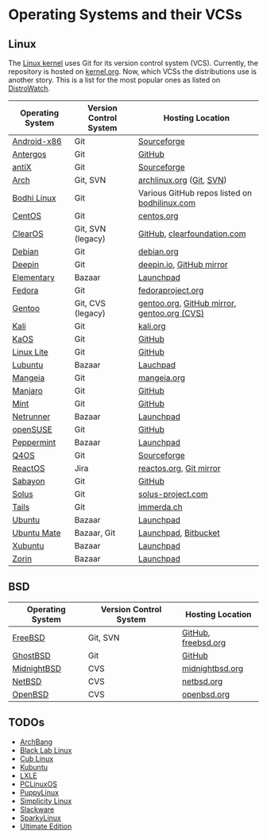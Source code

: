 # Operating Systems and their VCSs

## Linux
The [Linux kernel][kernel] uses Git for its version control system (VCS).
Currently, the repository is hosted on [kernel.org][kernelgit]. Now, which VCSs
the distributions use is another story. This is a list for the most popular ones
as listed on [DistroWatch][distrowatch].

| Operating System | Version Control System | Hosting Location |
| ---------------- | ---------------------- | ---------------- |
| [Android-x86][androidx86] | Git | [Sourceforge][androidx86git] |
| [Antergos][antergos] | Git | [GitHub][antergosgithub] |
| [antiX][antix] | Git | [Sourceforge][antixgit] |
| [Arch][arch] | Git, SVN | [archlinux.org][arch] ([Git][archgit], [SVN][archsvn]) |
| [Bodhi Linux][bodhi] | Git | Various GitHub repos listed on [bodhilinux.com][bodhisrc] |
| [CentOS][centos] | Git | [centos.org][centosgit] |
| [ClearOS][clear] | Git, SVN (legacy) | [GitHub][cleargithub], [clearfoundation.com][clearsvn] |
| [Debian][debian] | Git | [debian.org][debiangit] |
| [Deepin][deepin] | Git | [deepin.io][deepingit], [GitHub mirror][deepingithub] |
| [Elementary][elementary] | Bazaar | [Launchpad][elementarybazaar] |
| [Fedora][fedora] | Git | [fedoraproject.org][fedoragit] |
| [Gentoo][gentoo] | Git, CVS (legacy) | [gentoo.org][gentoogit], [GitHub mirror][gentoogithub], [gentoo.org (CVS)][gentoocvs] |
| [Kali][kali] | Git | [kali.org][kaligit] |
| [KaOS][kaos] | Git | [GitHub][kaosgithub] |
| [Linux Lite][lite] | Git | [GitHub][litegithub]
| [Lubuntu][lubuntu] | Bazaar | [Lauchpad][lubuntubazaar] |
| [Mangeia][mangeia] | Git | [mangeia.org][mangeiagit] |
| [Manjaro][manjaro] | Git | [GitHub][manjarogit] |
| [Mint][mint] | Git | [GitHub][mintgit] |
| [Netrunner][netrunner] | Bazaar | [Launchpad][netrunnerbazaar] |
| [openSUSE][opensuse] | Git | [GitHub][opensusegit] |
| [Peppermint][peppermint] | Bazaar | [Launchpad][peppermintbazaar] |
| [Q4OS][q4os] | Git | [Sourceforge][q4osgit] |
| [ReactOS][reactos] | Jira | [reactos.org][reactosjira], [Git mirror][reactosgit] |
| [Sabayon][sabayon] | Git | [GitHub][sabayongithub]
| [Solus][solus] | Git | [solus-project.com][solusgit] |
| [Tails][tails] | Git | [immerda.ch][tailsgit]
| [Ubuntu][ubuntu] | Bazaar | [Launchpad][ubuntubazaar] |
| [Ubuntu Mate][ubuntumate] | Bazaar, Git | [Launchpad][ubuntumatebazaar], [Bitbucket][ubuntumategit] |
| [Xubuntu][xubuntu] | Bazaar | [Launchpad][xubuntubazaar] |
| [Zorin][zorin] | Bazaar | [Launchpad][zorinbazaar] |

## BSD

| Operating System | Version Control System | Hosting Location |
| ---------------- | ---------------------- | ---------------- |
| [FreeBSD][freebsd] | Git, SVN | [GitHub][freebsdgit], [freebsd.org][freebsdsvn] |
| [GhostBSD][ghostbsd] | Git | [GitHub][ghostbsdgit] |
| [MidnightBSD][midnightbsd] | CVS | [midnightbsd.org][midnightbsdcvs] |
| [NetBSD][netbsd] | CVS | [netbsd.org][netbsdcvs] |
| [OpenBSD][openbsd] | CVS | [openbsd.org][openbsdcvs] |



## TODOs

*   [ArchBang][archbang]
*   [Black Lab Linux][blacklab]
*   [Cub Linux][cub]
*   [Kubuntu][kubuntu]
*   [LXLE][lxle]
*   [PCLinuxOS][pclinuxos]
*   [PuppyLinux][puppy]
*   [Simplicity Linux][simplicity]
*   [Slackware][slackware]
*   [SparkyLinux][sparky]
*   [Ultimate Edition][ultimate]

[kernel]: https://www.kernel.org/
[kernelgit]: https://git.kernel.org/cgit/
[distrowatch]: https://distrowatch.com/dwres.php?resource=popularity

[androidx86]: http://www.android-x86.org/
[androidx86git]: https://sourceforge.net/p/android-x86/_list/git
[antergos]: https://antergos.com/
[antergosgithub]: https://github.com/antergos
[antix]: http://antix.mepis.org/index.php?title=Main_Page
[antixgit]: https://sourceforge.net/p/antix-linux/code/ci/master/tree/
[arch]: https://www.archlinux.org/
[archgit]: https://git.archlinux.org/
[archsvn]: https://www.archlinux.org/svn/
[archbang]: http://bbs.archbang.org/
[blacklab]: http://www.blacklablinux.org/
[bodhi]: http://www.bodhilinux.com/
[bodhisrc]: http://www.bodhilinux.com/w/source-code/
[centos]: https://www.centos.org/
[centosgit]: https://git.centos.org/project/rpms
[clear]: https://www.clearos.com/
[cleargithub]: https://github.com/clearos
[clearsvn]: http://code.clearfoundation.com/svn/
[cub]: https://cublinux.com/
[debian]: https://www.debian.org/
[deepin]: https://www.deepin.org/
[debiangit]: https://anonscm.debian.org/cgit/qa/debsources.git
[deepingit]: https://cr.deepin.io/
[deepingithub]: https://github.com/linuxdeepin
[elementary]: https://elementary.io/
[elementarybazaar]: https://launchpad.net/elementary
[fedora]: https://getfedora.org/
[fedoragit]: http://pkgs.fedoraproject.org/cgit/rpms/
[gentoo]: https://www.gentoo.org/
[gentoogit]: https://gitweb.gentoo.org/
[gentoogithub]: https://github.com/gentoo/
[gentoocvs]: https://sources.gentoo.org/cgi-bin/viewvc.cgi
[kali]: https://www.kali.org/
[kaligit]: http://git.kali.org/gitweb/
[kaos]: https://kaosx.us/
[kaosgithub]: https://github.com/KaOSx
[kubuntu]: http://www.kubuntu.org/
[lite]: https://www.linuxliteos.com/
[litegithub]: https://github.com/linuxlite
[lubuntu]: http://lubuntu.me/
[lubuntubazaar]: https://launchpad.net/~lxde
[lxle]: http://lxle.net/
[mangeia]: http://www.mageia.org/
[mangeiagit]: http://gitweb.mageia.org/
[manjaro]: https://manjaro.org/
[manjarogit]: https://github.com/manjaro
[mint]: https://www.linuxmint.com/
[mintgit]: https://github.com/linuxmint
[netrunner]: http://www.netrunner.com/
[netrunnerbazaar]: https://launchpad.net/~netrunner-os
[opensuse]: https://www.opensuse.org/
[opensusegit]: https://github.com/openSUSE
[pclinuxos]: http://www.pclinuxos.com/
[peppermint]: https://peppermintos.com/
[peppermintbazaar]: https://launchpad.net/~peppermintos
[puppy]: http://puppylinux.org/
[q4os]: http://q4os.org/
[q4osgit]: https://sourceforge.net/p/q4os/_list/git
[reactos]: http://www.reactos.org/
[reactosjira]: https://jira.reactos.org/secure/Dashboard.jspa
[reactosgit]: https://git.reactos.org/
[sabayon]: http://www.sabayon.org/
[sabayongithub]: https://github.com/Sabayon
[simplicity]: http://simplicitylinux.org/
[slackware]: http://www.slackware.com/
[solus]: https://solus-project.com/
[solusgit]: https://git.solus-project.com/
[sparky]: http://sparkylinux.org/
[tails]: https://tails.boum.org/
[tailsgit]: https://git-tails.immerda.ch/tails/
[ubuntu]: https://www.ubuntu.com/
[ubuntubazaar]: https://launchpad.net/ubuntu
[ubuntumate]: https://ubuntu-mate.org/
[ubuntumatebazaar]: https://launchpad.net/ubuntu-mate/
[ubuntumategit]: https://bitbucket.org/ubuntu-mate/
[ultimate]: http://ultimateedition.info/
[xubuntu]: http://xubuntu.org/
[xubuntubazaar]: https://launchpad.net/~xubuntu-council
[zorin]: http://zorinos.com/
[zorinbazaar]: https://launchpad.net/~zorin-os

[freebsd]: https://www.freebsd.org/
[freebsdgit]: https://github.com/freebsd
[freebsdsvn]: https://svnweb.freebsd.org/
[ghostbsd]: http://www.ghostbsd.org/
[ghostbsdgit]: https://github.com/GhostBSD
[midnightbsd]: http://www.midnightbsd.org/
[midnightbsdcvs]: http://www.midnightbsd.org/cgi-bin/viewvc.cgi/
[netbsd]: http://www.netbsd.org/
[netbsdcvs]: http://cvsweb.netbsd.org/bsdweb.cgi/
[openbsd]: http://www.openbsd.org/
[openbsdcvs]: http://cvsweb.openbsd.org/cgi-bin/cvsweb/
